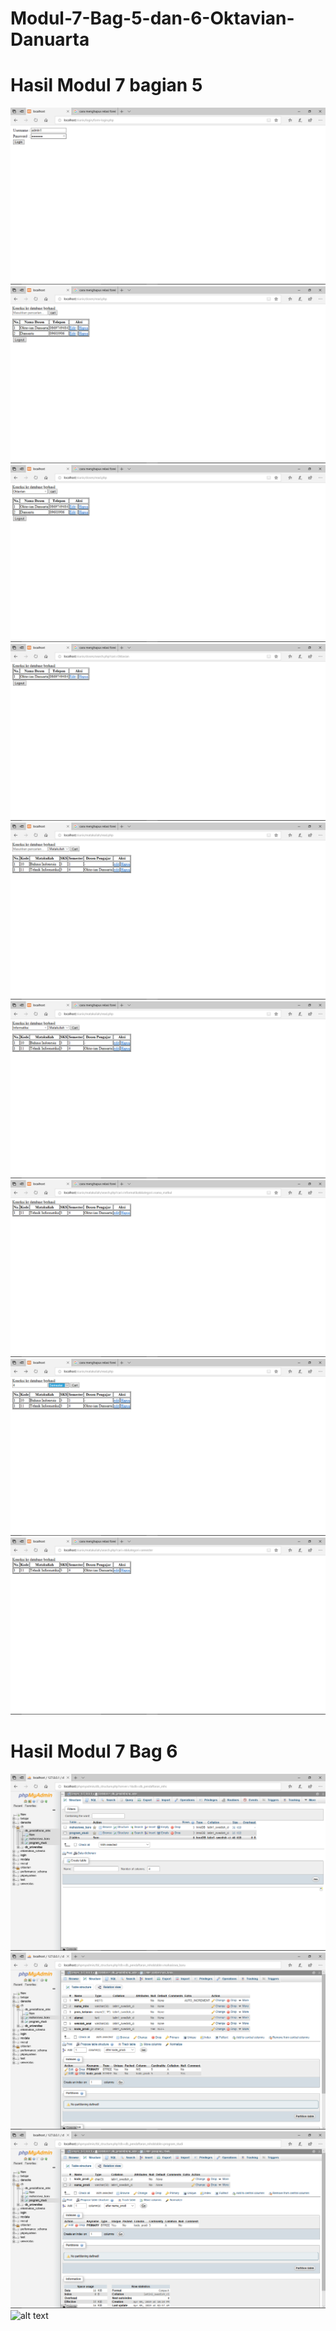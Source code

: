 # Modul-7-Bag-5-dan-6-Oktavian-Danuarta

<h1>Hasil Modul 7 bagian 5</h1>

![alt text](https://github.com/Danuoke/Modul-7-Bag-5-dan-6-Oktavian-Danuarta/blob/master/siuniv/Hasil%20Modul%207%20Bag%205%2C%206/Screenshot%20(175).png)
![alt text](https://github.com/Danuoke/Modul-7-Bag-5-dan-6-Oktavian-Danuarta/blob/master/siuniv/Hasil%20Modul%207%20Bag%205%2C%206/Screenshot%20(176).png)
![alt text](https://github.com/Danuoke/Modul-7-Bag-5-dan-6-Oktavian-Danuarta/blob/master/siuniv/Hasil%20Modul%207%20Bag%205%2C%206/Screenshot%20(177).png)
![alt text](https://github.com/Danuoke/Modul-7-Bag-5-dan-6-Oktavian-Danuarta/blob/master/siuniv/Hasil%20Modul%207%20Bag%205%2C%206/Screenshot%20(178).png)
![alt text](https://github.com/Danuoke/Modul-7-Bag-5-dan-6-Oktavian-Danuarta/blob/master/siuniv/Hasil%20Modul%207%20Bag%205%2C%206/Screenshot%20(179).png)
![alt text](https://github.com/Danuoke/Modul-7-Bag-5-dan-6-Oktavian-Danuarta/blob/master/siuniv/Hasil%20Modul%207%20Bag%205%2C%206/Screenshot%20(180).png)
![alt text](https://github.com/Danuoke/Modul-7-Bag-5-dan-6-Oktavian-Danuarta/blob/master/siuniv/Hasil%20Modul%207%20Bag%205%2C%206/Screenshot%20(181).png)
![alt text](https://github.com/Danuoke/Modul-7-Bag-5-dan-6-Oktavian-Danuarta/blob/master/siuniv/Hasil%20Modul%207%20Bag%205%2C%206/Screenshot%20(182).png)
![alt text](https://github.com/Danuoke/Modul-7-Bag-5-dan-6-Oktavian-Danuarta/blob/master/siuniv/Hasil%20Modul%207%20Bag%205%2C%206/Screenshot%20(183).png)

<h1>Hasil Modul 7 Bag 6</h1>

![alt text](https://github.com/Danuoke/Modul-7-Bag-5-dan-6-Oktavian-Danuarta/blob/master/siuniv/Hasil%20Modul%207%20Bag%205%2C%206/Screenshot%20(184).png)
![alt text](https://github.com/Danuoke/Modul-7-Bag-5-dan-6-Oktavian-Danuarta/blob/master/siuniv/Hasil%20Modul%207%20Bag%205%2C%206/Screenshot%20(185).png)
![alt text](https://github.com/Danuoke/Modul-7-Bag-5-dan-6-Oktavian-Danuarta/blob/master/siuniv/Hasil%20Modul%207%20Bag%205%2C%206/Screenshot%20(186).png)
![alt text]()
